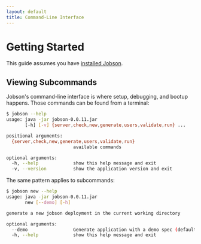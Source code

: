 ```yaml
---
layout: default
title: Command-Line Interface
---
```


# <a name="getting-started"></a> Getting Started

This guide assumes you have
[installed Jobson](https://github.com/adamkewley/jobson).

## Viewing Subcommands

Jobson's command-line interface is where setup, debugging, and bootup
happens. Those commands can be found from a terminal:

```bash
$ jobson --help
usage: java -jar jobson-0.0.11.jar
       [-h] [-v] {server,check,new,generate,users,validate,run} ...

positional arguments:
  {server,check,new,generate,users,validate,run}
                         available commands

optional arguments:
  -h, --help             show this help message and exit
  -v, --version          show the application version and exit
```

The same pattern applies to subcommands:

```bash
$ jobson new --help
usage: java -jar jobson-0.0.11.jar
       new [--demo] [-h]

generate a new jobson deployment in the current working directory

optional arguments:
  --demo                 Generate application with a demo spec (default: false)
  -h, --help             show this help message and exit
```
